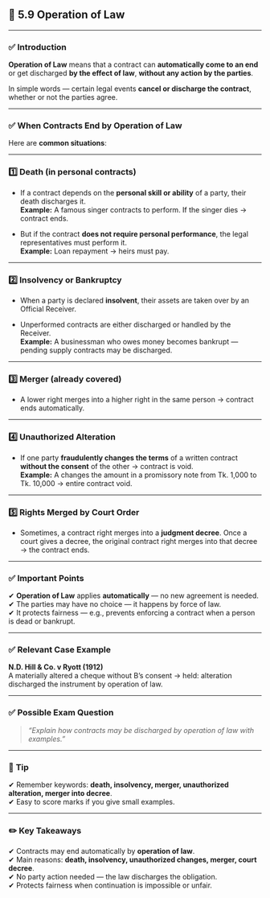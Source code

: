 
## 📑 **5.9 Operation of Law**

---

### ✅ **Introduction**

**Operation of Law** means that a contract can **automatically come to an end** or get discharged **by the effect of law**, **without any action by the parties**.

In simple words — certain legal events **cancel or discharge the contract**, whether or not the parties agree.

---

### ✅ **When Contracts End by Operation of Law**

Here are **common situations**:

---

### 1️⃣ **Death (in personal contracts)**

- If a contract depends on the **personal skill or ability** of a party, their death discharges it.  
    **Example:** A famous singer contracts to perform. If the singer dies → contract ends.
    
- But if the contract **does not require personal performance**, the legal representatives must perform it.  
    **Example:** Loan repayment → heirs must pay.
    

---

### 2️⃣ **Insolvency or Bankruptcy**

- When a party is declared **insolvent**, their assets are taken over by an Official Receiver.
    
- Unperformed contracts are either discharged or handled by the Receiver.  
    **Example:** A businessman who owes money becomes bankrupt — pending supply contracts may be discharged.
    

---

### 3️⃣ **Merger** (already covered)

- A lower right merges into a higher right in the same person → contract ends automatically.
    

---

### 4️⃣ **Unauthorized Alteration**

- If one party **fraudulently changes the terms** of a written contract **without the consent** of the other → contract is void.  
    **Example:** A changes the amount in a promissory note from Tk. 1,000 to Tk. 10,000 → entire contract void.
    

---

### 5️⃣ **Rights Merged by Court Order**

- Sometimes, a contract right merges into a **judgment decree**. Once a court gives a decree, the original contract right merges into that decree → the contract ends.
    

---

### ✅ **Important Points**

✔ **Operation of Law** applies **automatically** — no new agreement is needed.  
✔ The parties may have no choice — it happens by force of law.  
✔ It protects fairness — e.g., prevents enforcing a contract when a person is dead or bankrupt.

---

### ✅ **Relevant Case Example**

**N.D. Hill & Co. v Ryott (1912)**  
A materially altered a cheque without B’s consent → held: alteration discharged the instrument by operation of law.

---

### ✅ **Possible Exam Question**

> _“Explain how contracts may be discharged by operation of law with examples.”_

---

### 📌 **Tip**

✔ Remember keywords: **death, insolvency, merger, unauthorized alteration, merger into decree**.  
✔ Easy to score marks if you give small examples.

---

### ✏️ **Key Takeaways**

✔ Contracts may end automatically by **operation of law**.  
✔ Main reasons: **death, insolvency, unauthorized changes, merger, court decree**.  
✔ No party action needed — the law discharges the obligation.  
✔ Protects fairness when continuation is impossible or unfair.
